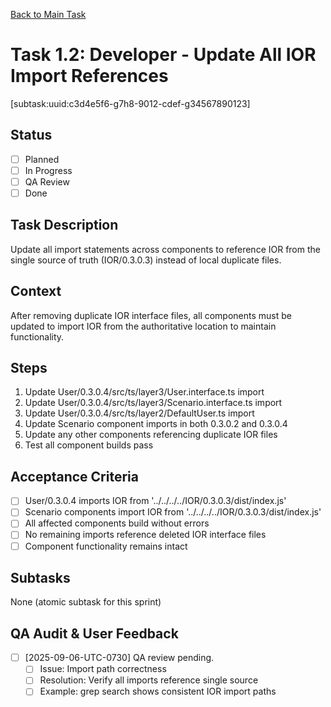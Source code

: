 [Back to Main Task](./task-1-ior-single-source-truth.md)

# Task 1.2: Developer - Update All IOR Import References
[subtask:uuid:c3d4e5f6-g7h8-9012-cdef-g34567890123]

## Status
- [ ] Planned
- [ ] In Progress
- [ ] QA Review
- [ ] Done

## Task Description
Update all import statements across components to reference IOR from the single source of truth (IOR/0.3.0.3) instead of local duplicate files.

## Context
After removing duplicate IOR interface files, all components must be updated to import IOR from the authoritative location to maintain functionality.

## Steps
1. Update User/0.3.0.4/src/ts/layer3/User.interface.ts import
2. Update User/0.3.0.4/src/ts/layer3/Scenario.interface.ts import
3. Update User/0.3.0.4/src/ts/layer2/DefaultUser.ts import
4. Update Scenario component imports in both 0.3.0.2 and 0.3.0.4
5. Update any other components referencing duplicate IOR files
6. Test all component builds pass

## Acceptance Criteria
- [ ] User/0.3.0.4 imports IOR from '../../../../IOR/0.3.0.3/dist/index.js'
- [ ] Scenario components import IOR from '../../../../IOR/0.3.0.3/dist/index.js'
- [ ] All affected components build without errors
- [ ] No remaining imports reference deleted IOR interface files
- [ ] Component functionality remains intact

## Subtasks
None (atomic subtask for this sprint)

## QA Audit & User Feedback
- [ ] [2025-09-06-UTC-0730] QA review pending.
  - [ ] Issue: Import path correctness
  - [ ] Resolution: Verify all imports reference single source
  - [ ] Example: grep search shows consistent IOR import paths